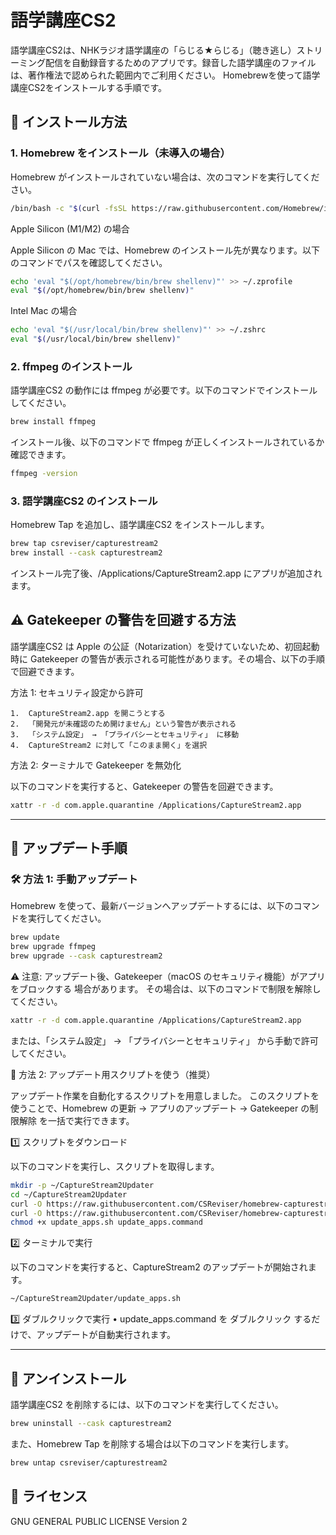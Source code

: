 # 語学講座CS2

語学講座CS2は、NHKラジオ語学講座の「らじる★らじる」（聴き逃し）ストリーミング配信を自動録音するためのアプリです。録音した語学講座のファイルは、著作権法で認められた範囲内でご利用ください。
Homebrewを使って語学講座CS2をインストールする手順です。

## 🚀 インストール方法

### 1. Homebrew をインストール（未導入の場合）

Homebrew がインストールされていない場合は、次のコマンドを実行してください。

```sh
/bin/bash -c "$(curl -fsSL https://raw.githubusercontent.com/Homebrew/install/HEAD/install.sh)"
```
Apple Silicon (M1/M2) の場合

Apple Silicon の Mac では、Homebrew のインストール先が異なります。以下のコマンドでパスを確認してください。
```sh
echo 'eval "$(/opt/homebrew/bin/brew shellenv)"' >> ~/.zprofile
eval "$(/opt/homebrew/bin/brew shellenv)"
```

Intel Mac の場合
```sh
echo 'eval "$(/usr/local/bin/brew shellenv)"' >> ~/.zshrc
eval "$(/usr/local/bin/brew shellenv)"
```

### 2. ffmpeg のインストール

語学講座CS2 の動作には ffmpeg が必要です。以下のコマンドでインストールしてください。

```sh
brew install ffmpeg
```

インストール後、以下のコマンドで ffmpeg が正しくインストールされているか確認できます。

```sh
ffmpeg -version
```

### 3. 語学講座CS2 のインストール

Homebrew Tap を追加し、語学講座CS2 をインストールします。



```sh
brew tap csreviser/capturestream2
brew install --cask capturestream2
```
インストール完了後、/Applications/CaptureStream2.app にアプリが追加されます。

## ⚠️ Gatekeeper の警告を回避する方法

語学講座CS2 は Apple の公証（Notarization）を受けていないため、初回起動時に Gatekeeper の警告が表示される可能性があります。その場合、以下の手順で回避できます。

方法 1: セキュリティ設定から許可

	1.	CaptureStream2.app を開こうとする
	2.	「開発元が未確認のため開けません」という警告が表示される
	3.	「システム設定」 → 「プライバシーとセキュリティ」 に移動
	4.	CaptureStream2 に対して「このまま開く」を選択

方法 2: ターミナルで Gatekeeper を無効化

以下のコマンドを実行すると、Gatekeeper の警告を回避できます。



```sh
xattr -r -d com.apple.quarantine /Applications/CaptureStream2.app
```
---
## 🔹 アップデート手順

### 🛠 方法 1: 手動アップデート

Homebrew を使って、最新バージョンへアップデートするには、以下のコマンドを実行してください。
```sh
brew update
brew upgrade ffmpeg
brew upgrade --cask capturestream2
```
⚠️ 注意:
アップデート後、Gatekeeper（macOS のセキュリティ機能）がアプリをブロックする 場合があります。
その場合は、以下のコマンドで制限を解除してください。
```sh
xattr -r -d com.apple.quarantine /Applications/CaptureStream2.app
```
または、「システム設定」 → 「プライバシーとセキュリティ」 から手動で許可してください。

🚀 方法 2: アップデート用スクリプトを使う（推奨）

アップデート作業を自動化するスクリプトを用意しました。
このスクリプトを使うことで、Homebrew の更新 → アプリのアップデート → Gatekeeper の制限解除 を一括で実行できます。

1️⃣ スクリプトをダウンロード

以下のコマンドを実行し、スクリプトを取得します。
```sh
mkdir -p ~/CaptureStream2Updater
cd ~/CaptureStream2Updater
curl -O https://raw.githubusercontent.com/CSReviser/homebrew-capturestream2/main/update_apps.sh
curl -O https://raw.githubusercontent.com/CSReviser/homebrew-capturestream2/main/update_apps.command
chmod +x update_apps.sh update_apps.command
```

2️⃣ ターミナルで実行

以下のコマンドを実行すると、CaptureStream2 のアップデートが開始されます。
```sh
~/CaptureStream2Updater/update_apps.sh
```

3️⃣ ダブルクリックで実行
	•	update_apps.command を ダブルクリック するだけで、アップデートが自動実行されます。

---
## 🚀 アンインストール

語学講座CS2 を削除するには、以下のコマンドを実行してください。
```sh
brew uninstall --cask capturestream2
```
また、Homebrew Tap を削除する場合は以下のコマンドを実行します。

```sh
brew untap csreviser/capturestream2
```
## 📌 ライセンス
GNU GENERAL PUBLIC LICENSE Version 2
